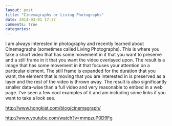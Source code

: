 ```yaml
---
layout: post
title: "Cinemagraphs or Living Photographs"
date: 2014-03-01 17:37
comments: true
categories: 
---
```

I am always interested in photography and recently learned about Cinemagraphs (sometimes called Living Photographs).
This is where you take a short video that has some movement in it that you want to preserve and a still frame in it that you want the video overlayed upon.
The result is a image that has some movement in it that focuses your attention on a particular element.
The still frame is expanded for the duration that you want, the element that is moving that you are interested in is preserved as a layer and the rest of the video is thrown away.
The result is also significantly smaller data-wise than a full video and very reasonable to embed in a web page. 
I've seen a few cool examples of it and am including some links if you want to take a look see.

http://www.hongkiat.com/blog/cinemagraph/

http://www.youtube.com/watch?v=mmpzuP0D9Fg

